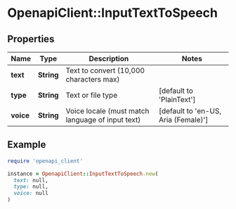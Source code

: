 # OpenapiClient::InputTextToSpeech

## Properties

| Name | Type | Description | Notes |
| ---- | ---- | ----------- | ----- |
| **text** | **String** | Text to convert (10,000 characters max) |  |
| **type** | **String** | Text or file type | [default to &#39;PlainText&#39;] |
| **voice** | **String** | Voice locale (must match language of input text) | [default to &#39;en-US, Aria (Female)&#39;] |

## Example

```ruby
require 'openapi_client'

instance = OpenapiClient::InputTextToSpeech.new(
  text: null,
  type: null,
  voice: null
)
```

